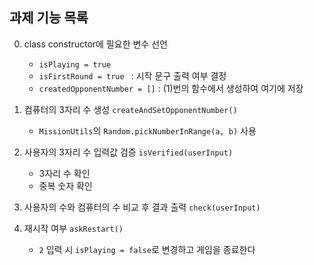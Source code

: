 ## 과제 기능 목록

0. class constructor에 필요한 변수 선언 
    - `isPlaying = true`
    - `isFirstRound = true ` : 시작 문구 출력 여부 결정
    - `createdOpponentNumber = []` : (1)번의 함수에서 생성하여 여기에 저장

1. 컴퓨터의 3자리 수 생성 `createAndSetOpponentNumber()`
    - `MissionUtils`의 `Random.pickNumberInRange(a, b)` 사용 

2. 사용자의 3자리 수 입력값 검증 `isVerified(userInput)`
    - 3자리 수 확인
    - 중복 숫자 확인

3. 사용자의 수와 컴퓨터의 수 비교 후 결과 출력 `check(userInput)`

4. 재시작 여부 `askRestart()`
    - `2` 입력 시 `isPlaying = false`로 변경하고 게임을 종료한다
